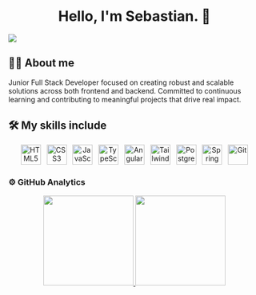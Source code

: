 <div align="center">
<h1 align="center">Hello, I'm Sebastian. 👋</h1>
</div>
<img src="https://imgur.com/cjO2tXY">

## 🙎‍♂️ About me

Junior Full Stack Developer focused on creating robust and scalable solutions across both frontend and backend. Committed to continuous learning and contributing to meaningful projects that drive real impact.
<br>

## 🛠️ My skills include

<div align="center">
  
<img src="https://cdn.jsdelivr.net/gh/devicons/devicon/icons/html5/html5-original.svg" height="40" alt="HTML5"/>
&nbsp;
<img src="https://cdn.jsdelivr.net/gh/devicons/devicon/icons/css3/css3-original.svg" height="40" alt="CSS3"/>
&nbsp;
<img src="https://cdn.jsdelivr.net/gh/devicons/devicon/icons/javascript/javascript-original.svg" height="40" alt="JavaScript"/>
&nbsp;
<img src="https://cdn.jsdelivr.net/gh/devicons/devicon/icons/typescript/typescript-original.svg" height="40" alt="TypeScript"/>
&nbsp;
<img src="https://cdn.jsdelivr.net/gh/devicons/devicon/icons/angularjs/angularjs-original.svg" height="40" alt="Angular"/>
&nbsp;
<img src="https://cdn.jsdelivr.net/gh/devicons/devicon/icons/tailwindcss/tailwindcss-plain.svg" height="40" alt="Tailwind CSS"/>
&nbsp;
<img src="https://cdn.jsdelivr.net/gh/devicons/devicon/icons/postgresql/postgresql-original.svg" height="40" alt="PostgreSQL"/>
&nbsp;
<img src="https://cdn.jsdelivr.net/gh/devicons/devicon/icons/spring/spring-original.svg" height="40" alt="Spring Boot"/>
&nbsp;
<img src="https://cdn.jsdelivr.net/gh/devicons/devicon/icons/git/git-original.svg" height="40" alt="Git"/>

</div>

### ⚙️ GitHub Analytics

<p align="center">
<a href="https://github.com/ArisGuimera">
  <img height="180em" src="https://github-readme-stats-eight-theta.vercel.app/api?username=Sebas723&show_icons=true&theme=algolia&include_all_commits=true&count_private=true"/>
  <img height="180em" src="https://github-readme-stats-eight-theta.vercel.app/api/top-langs/?username=Sebas723&layout=compact&langs_count=8&theme=algolia"/>
</a>
</p>
